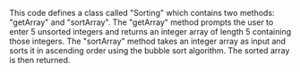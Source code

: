 
This code defines a class called "Sorting" which contains two methods: "getArray" and "sortArray". The "getArray" method prompts the user to enter 5 unsorted integers and returns an integer array of length 5 containing those integers. The "sortArray" method takes an integer array as input and sorts it in ascending order using the bubble sort algorithm. The sorted array is then returned.

